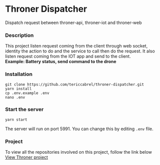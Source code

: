 # Throner Dispatcher

Dispatch request between throner-api, throner-iot and throner-web 

### Description
This project listen request coming from the client through web socket, identity the action to do and the service to call then do the request. It also listen request coming from the IOT app and send to the client.<br>
**Example: Battery status, send command to the drone**
 

### Installation
```
git clone https://github.com/tericcabrel/throner-dispatcher.git
yarn install
cp .env.example .env
nano .env
```

### Start the server
```
yarn start
```

The server will run on port 5991. You can change this by editing `.env` file.

### Project
To view all the repositories involved on this project, follow the link below<br>
[View Throner project](https://github.com/tericcabrel/throner)
